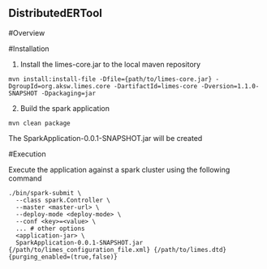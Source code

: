 ## DistributedERTool
#Overview

#Installation

1. Install the limes-core.jar to the local maven repository

`mvn install:install-file -Dfile={path/to/limes-core.jar} -DgroupId=org.aksw.limes.core -DartifactId=limes-core -Dversion=1.1.0-SNAPSHOT -Dpackaging=jar`

2. Build the spark application 

`mvn clean package` 

The SparkApplication-0.0.1-SNAPSHOT.jar will be created

#Execution

Execute the application against a spark cluster using the following command

``````
./bin/spark-submit \
  --class spark.Controller \
  --master <master-url> \
  --deploy-mode <deploy-mode> \
  --conf <key>=<value> \
  ... # other options
  <application-jar> \
  SparkApplication-0.0.1-SNAPSHOT.jar {/path/to/limes_configuration_file.xml} {/path/to/limes.dtd} {purging_enabled=(true,false)}


``````
